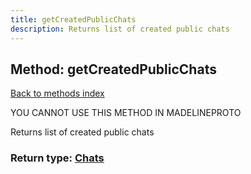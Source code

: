 ```yaml
---
title: getCreatedPublicChats
description: Returns list of created public chats
---
```

## Method: getCreatedPublicChats  
[Back to methods index](index.md)


YOU CANNOT USE THIS METHOD IN MADELINEPROTO


Returns list of created public chats



### Return type: [Chats](../types/Chats.md)

